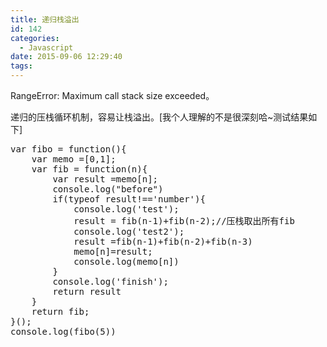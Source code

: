 ```yaml
---
title: 递归栈溢出
id: 142
categories:
  - Javascript
date: 2015-09-06 12:29:40
tags:
---
```


RangeError: Maximum call stack size exceeded。

递归的压栈循环机制，容易让栈溢出。[我个人理解的不是很深刻哈~测试结果如下]
<pre>var fibo = function(){
    var memo =[0,1];
    var fib = function(n){
        var result =memo[n];
        console.log("before")
        if(typeof result!=='number'){
            console.log('test');
            result = fib(n-1)+fib(n-2);//压栈取出所有fib
            console.log('test2');
            result =fib(n-1)+fib(n-2)+fib(n-3)
            memo[n]=result;
            console.log(memo[n])
        }
        console.log('finish');
        return result
    }
    return fib;
}();
console.log(fibo(5))</pre>